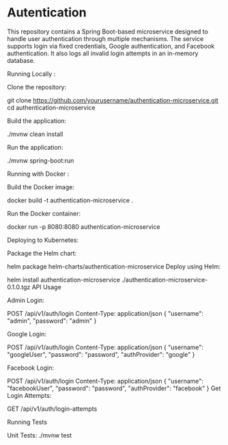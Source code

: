# Autentication
This repository contains a Spring Boot-based microservice designed to handle user authentication through multiple mechanisms. The service supports login via fixed credentials, Google authentication, and Facebook authentication. It also logs all invalid login attempts in an in-memory database. 

Running Locally :

Clone the repository:

git clone https://github.com/yourusername/authentication-microservice.git
cd authentication-microservice

Build the application:

./mvnw clean install

Run the application:

./mvnw spring-boot:run

Running with Docker :

Build the Docker image:

docker build -t authentication-microservice .

Run the Docker container:

docker run -p 8080:8080 authentication-microservice

Deploying to Kubernetes:

Package the Helm chart:

helm package helm-charts/authentication-microservice
Deploy using Helm:

helm install authentication-microservice ./authentication-microservice-0.1.0.tgz
API Usage

Admin Login:

POST /api/v1/auth/login
Content-Type: application/json
{ "username": "admin", "password": "admin" }

Google Login:

POST /api/v1/auth/login
Content-Type: application/json
{ "username": "googleUser", "password": "password", "authProvider": "google" }

Facebook Login:

POST /api/v1/auth/login
Content-Type: application/json
{ "username": "facebookUser", "password": "password", "authProvider": "facebook" }
Get Login Attempts:

GET /api/v1/auth/login-attempts

Running Tests

Unit Tests:
./mvnw test
